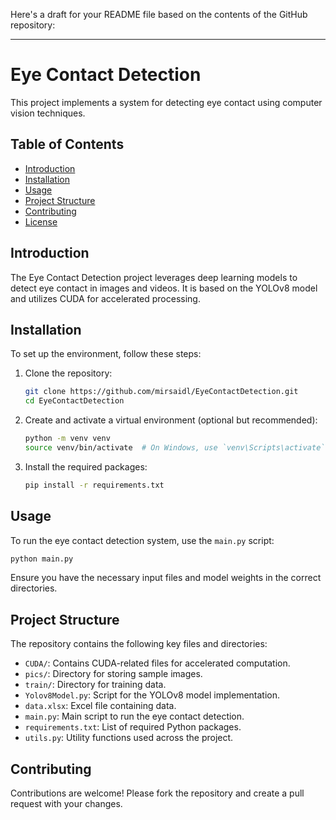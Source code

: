 Here's a draft for your README file based on the contents of the GitHub repository:

---

# Eye Contact Detection

This project implements a system for detecting eye contact using computer vision techniques.

## Table of Contents
- [Introduction](#introduction)
- [Installation](#installation)
- [Usage](#usage)
- [Project Structure](#project-structure)
- [Contributing](#contributing)
- [License](#license)

## Introduction
The Eye Contact Detection project leverages deep learning models to detect eye contact in images and videos. It is based on the YOLOv8 model and utilizes CUDA for accelerated processing.

## Installation
To set up the environment, follow these steps:

1. Clone the repository:
    ```bash
    git clone https://github.com/mirsaidl/EyeContactDetection.git
    cd EyeContactDetection
    ```

2. Create and activate a virtual environment (optional but recommended):
    ```bash
    python -m venv venv
    source venv/bin/activate  # On Windows, use `venv\Scripts\activate`
    ```

3. Install the required packages:
    ```bash
    pip install -r requirements.txt
    ```

## Usage
To run the eye contact detection system, use the `main.py` script:

```bash
python main.py
```

Ensure you have the necessary input files and model weights in the correct directories.

## Project Structure
The repository contains the following key files and directories:

- `CUDA/`: Contains CUDA-related files for accelerated computation.
- `pics/`: Directory for storing sample images.
- `train/`: Directory for training data.
- `Yolov8Model.py`: Script for the YOLOv8 model implementation.
- `data.xlsx`: Excel file containing data.
- `main.py`: Main script to run the eye contact detection.
- `requirements.txt`: List of required Python packages.
- `utils.py`: Utility functions used across the project.

## Contributing
Contributions are welcome! Please fork the repository and create a pull request with your changes.
